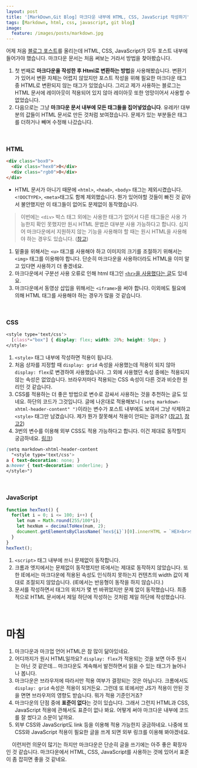 ```yaml
---
layout: post
title: '[MarkDown,Git Blog] 마크다운 내부에 HTML, CSS, JavaScript 작성하기'
tags: [Markdown, html, css, javascript, git blog]
image: 
  feature: /images/posts/markdown.jpg
---
```


어제 처음 [블로그 포스트](https://uiuxchanh.github.io/2020/08/20/hex-opacity/ "Hex코트(16진수)와 투명도")를 올리는데 HTML, CSS, JavaScript가 모두 포스트 내부에 들어가야 했습니다. 마크다운 문서는 처음 써보는 거라서 방법을 찾아봤습니다.
1. 첫 번째로 **마크다운을 작성한 후 Html로 변환하는 방법**을 사용해봤습니다. 변환기가 있어서 변환 자체는 어렵지 않았지만 포스트 작성을 위해 필요한 마크다운 태그 중 HTML로 변환되지 않는 태그가 있었습니다. 그리고 제가 사용하는 블로그는 HTML 문서에 레이아웃이 적용되어 있지 않아 레이아웃 또한 엉망이어서 사용할 수 없었습니다.
2. 다음으로는 그냥 **마크다운 문서 내부에 모든 태그들을 집어넣었습니다**. 유레카! 대부분의 값들이 HTML 문서로 만든 것처럼 보여졌습니다. 문제가 있는 부분들은 태그를 더하거나 빼며 수정해 나갔습니다.

<br>

### HTML
```html
<div class="box0">
  <div class="hex0">0</div>
  <div class="rgb0">0</div>
</div>
```
- HTML 문서가 아니기 때문에 `<html>`, `<head>`, `<body>` 태그는 제외시켰습니다. `<!DOCTYPE>`, `<meta>`태그도 함께 제외했습니다. 뭔가 있어야할 것들이 빠진 것 같아서 불안했지만 이 태그들이 없어도 문제없이 동작했습니다.
>이번에는 `<div>` 박스 태그 외에는 사용한 태그가 없어서 다른 태그들은 사용 가능한지 확인 못했지만 원시 HTML 문법은 대부분 사용 가능하다고 합니다. 심지어 마크다운에서 지원하지 않는 기능을 사용해야 할 때는 원시 HTML을 사용해야 하는 경우도 있습니다. ([참고](https://heropy.blog/2017/09/30/markdown/#weonsi-html-raw-html))
1. 밑줄을 위해서는 `<u>` 태그를 사용해야 하고 이미지의 크기를 조절하기 위해서는 `<img>` 태그를 이용해야 합니다. 단순히 마크다운을 사용하더라도 HTML을 이미 알고 있다면 사용하기 더 좋겠네요.
2. 마크다운에서 구분선 사용 오류로 인해 html 태그인 [`<hr>`을 사용했다는 글](https://steemit.com/kr/@goodcontent4u/markdown-html)도 있네요.
3. 마크다운에서 동영상 삽입을 위해서는 `<iframe>`을 써야 합니다. 이외에도 필요에 의해 HTML 태그를 사용해야 하는 경우가 많을 것 같습니다.

<br>

### CSS
```css
<style type='text/css'>
  [class*="box"] { display: flex; width: 20%; height: 50px; }
</style>
```
1. `<style>` 태그 내부에 작성하면 적용이 됩니다. 
2. 처음 상자를 지정할 때 `display: grid` 속성을 사용했는데 적용이 되지 않아 `display: flex`로 변경하여 사용했습니다. 그 외에 사용했던 속성 중에는 적용되지 않는 속성은 없었습니다. 브라우저마다 적용되는 CSS 속성이 다른 것과 비슷한 원리인 것 같습니다.
3. CSS를 적용하는 더 좋은 방법으로 변수로 감싸서 사용하는 것을 추천하는 글도 있네요. 하단의 코드가 그것입니다. 글에 나온대로 적용해보니 `(setq markdown-xhtml-header-content" ")`이라는 변수가 포스트 내부에도 보여서 그냥 삭제하고 `<style>` 태그만 남겼습니다. 제가 뭔가 잘못해서 적용이 안되는 걸까요? ([참고1](https://jblevins.org/log/custom-css), [참고2](https://github.com/jrblevin/markdown-mode/issues/183))
4. 3번의 변수를 이용해 외부 CSS도 적용 가능하다고 합니다. 이건 제대로 동작할지 궁금하네요. [링크](https://jblevins.org/log/custom-css))

```css
(setq markdown-xhtml-header-content
  "<style type='text/css'>
a { text-decoration: none; }
a:hover { text-decoration: underline; }
</style>")
```

<br>

### JavaScript
```javascript
function hexText() {
  for(let i = 0; i <= 100; i++) {
    let num = Math.round(255/100*i);
    let hexNum = decimalToHex(num, 2);
    document.getElementsByClassName(`hex${i}`)[0].innerHTML = `HEX<br>${hexNum}`;
  }
}
hexText();
```
1. `<script>` 태그 내부에 쓰니 문제없이 동작합니다.
2. 크롬과 엣지에서는 문제없이 동작했지만 IE에서는 제대로 동작하지 않았습니다. 또한 IE에서는 마크다운에 적용된 속성도 인식하지 못하는지 컨텐츠의 width 값이 제대로 조절되지 않았습니다. (IE에서는 반응형이 동작을 하지 않습니다.)
3. 문서를 작성하면서 태그의 위치가 몇 번 바뀌었지만 문제 없이 동작했습니다. 최종적으로 HTML 문서에서 제일 하단에 작성하는 것처럼 제일 하단에 작성했습니다. 

<br>

# 마침
1. 마크다운과 마크업 언어 HTML은 참 많이 닮아있네요.
2. 어디까지가 원시 HTML일까요? `display: flex`가 적용되는 것을 보면 아주 원시는 아닌 것 같은데... 마크다운도 계속해서 발전하면서 읽을 수 있는 태그가 늘어나나 봅니다.
3. 마크다운은 브라우저에 따라서만 적용 여부가 결정되는 것은 아닙니다. 크롬에서도 `display: grid` 속성은 적용이 되거든요. 그런데 또 IE에서만 JS가 적용이 안된 것을 면면 브라우저의 영향도 받습니다. 뭐가 적용 기준인거죠?
4. 마크다운의 단점 중에 **표준이 없다**는 것이 있습니다. 그래서 그런지 HTML과 CSS, JavaScript 적용에 관해서도 표준이 없나 봐요. 어떻게 써야 마크다운 내부에 코드를 잘 썼다고 소문이 날까요.
5. 외부 CSS와 JavaScript도 link 등을 이용해 적용 가능한지 궁금하네요. 나중에 또 CSS와 JavaScript 적용이 필요한 글을 쓰게 되면 외부 링크를 이용해 봐야겠네요.

&nbsp;&nbsp;&nbsp;&nbsp;이런저런 의문이 많기는 하지만 마크다운은 단순히 글을 쓰기에는 아주 좋은 확장자인 것 같습니다. 마크다운에서 HTML, CSS, JavaScript를 사용하는 것에 있어서 표준이 좀 잡히면 좋을 것 같네요.